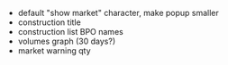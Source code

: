  - default "show market" character, make popup smaller
 - construction title
 - construction list BPO names
 - volumes graph (30 days?)
 - market warning qty